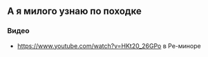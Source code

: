 ## А я милого узнаю по походке

### Видео
- https://www.youtube.com/watch?v=HKt20_26GPo в Ре-миноре
